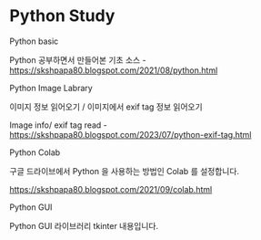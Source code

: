# Python Study

Python basic

Python 공부하면서 만들어본 기초 소스 - https://skshpapa80.blogspot.com/2021/08/python.html

Python Image Labrary 

이미지 정보 읽어오기 / 이미지에서 exif tag 정보 읽어오기

Image info/ exif tag read - https://skshpapa80.blogspot.com/2023/07/python-exif-tag.html

Python Colab

구글 드라이브에서 Python 을 사용하는 방법인 Colab 를 설정합니다. 

https://skshpapa80.blogspot.com/2021/09/colab.html

Python GUI

Python GUI 라이브러리 tkinter 내용입니다. 


